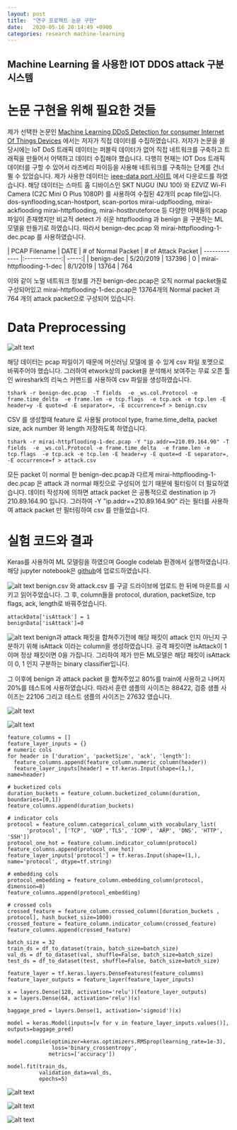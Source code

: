 ```yaml
---
layout: post
title:  "연구 프로젝트 논문 구현"
date:   2020-05-16 20:14:49 +0900
categories: research machine-learning
---
```

Machine Learning 을 사용한 IOT DDOS attack 구분 시스템 
----

논문 구현을 위해 필요한 것들 
====

제가 선택한 논문인 [Machine Learning DDoS Detection for consumer Internet Of Things Devices](https://ieeexplore.ieee.org/document/8424629) 에서는 저자가 직접 데이터를 수집하였습니다. 저자가 논문을 쓸 당시에는 IoT DoS 트래픽 데이터는 퍼블릭 데이터가 없어 직접 네트워크를 구축하고 트래픽을 만들어서 어택하고 데이터 수집해야 했습니다. 
다행히 현재는 IOT Dos 트래픽 데이터를 구할 수 있어서 라즈베리 파이등을 사용해 네트워크를 구축하는 단계를 건너 뛸 수 있었습니다.  제가 사용한 데이터는 [ieee-data port 사이트](https://ieee-dataport.org/open-access/iot-network-intrusion-dataset) 에서 다운로드를 하였습니다. 해당 데이터는  스마트 홈 디바이스인 SKT NUGU (NU 100) 와 EZVIZ Wi-Fi Camera (C2C Mini O Plus 1080P) 를 사용하여 수집된 42개의 pcap file입니다. 
dos-synflooding,scan-hostport, scan-portos mirai-udpflooding, mirai-ackflooding mirai-httpflooding, mirai-hostbruteforce 등 다양한 어택들의 pcap 파일이 존재했지만 비교적 detect 가 쉬운 httpflooding 과 benign 을 구분하는 ML 모델을 만들기로 하였습니다.   따라서 benign-dec.pcap 와 mirai-httpflooding-1-dec.pcap 를 사용하였습니다. 

| PCAP Filename | DATE | # of Normal Packet | # of Attack Packet
| ------------- |:-------------:| -----:|
| benign-dec | 5/20/2019 | 137396 | 0
| mirai-httpflooding-1-dec |  8/1/2019 | 13764 | 764

이와 같이 노멀 네트워크 정보를 가진 benign-dec.pcap은 오직 normal packet들로 구성되어있고 mirai-httpflooding-1-dec.pcap은 13764개의  Normal packet 과 764 개의 attack packet으로 구성되어 있습니다. 

Data Preprocessing
===

![alt text](/images/wireshark.png "wireshark")

해당 데이터는 pcap 파일이기 때문에 머신러닝 모델에 쓸 수 있게 csv 파일 포멧으로 바꿔주어야 했습니다. 그러하여 etwork상의 packet을 분석해서 보여주는 무료 오픈 툴인 wireshark의 리눅스 커멘드를 사용하여 csv 파일을 생성하였습니다. 
```
tshark -r benign-dec.pcap  -T fields  -e _ws.col.Protocol -e frame.time_delta  -e frame.len -e tcp.flags  -e tcp.ack -e tcp.len -E header=y -E quote=d -E separator=, -E occurrence=f > benign.csv
```
CSV 를 생성할때 feature 로 사용될 protocol type, frame.time_delta, packet size, ack number 와 length 저장하도록 하였습니다.

```
tshark -r mirai-httpflooding-1-dec.pcap -Y "ip.addr==210.89.164.90" -T fields  -e _ws.col.Protocol -e frame.time_delta  -e frame.len -e tcp.flags  -e tcp.ack -e tcp.len -E header=y -E quote=d -E separator=, -E occurrence=f > attack.csv
```
모든 packet 이 normal 한 benign-dec.pcap과 다르게  mirai-httpflooding-1-dec.pcap 은 attack 과 normal 패킷으로 구성되어 있기 때문에 필터링이 더 필요하였습니다.
데이터 작성자에 의하면 attack packet 은 공통적으로 destination ip 가 210.89.164.90 입니다. 그러하여 -Y "ip.addr==210.89.164.90" 라는 필터를 사용하여 attack packet 만 필터링하여 csv 를 만들었습니다. 

실험 코드와 결과
===
Keras를 사용하여 ML 모델링을 하였으며 Google codelab 환경에서 실행하였습니다. 해당 jupyter notebook은 [github](https://github.com/sjlee2016/sjlee2016.github.io/blob/master/ipynb/ML_model_attack.ipynb)에 업로드하였습니다. 


![alt text](/images/data.png "Data")
benign.csv 와 attack.csv 를 구글 드라이브에 업로드 한 뒤에 
마운트를 시키고 읽어주었습니다.  그 후, column들을 protocol, duration, packetSize, tcp flags, ack, length로 바꿔주었습니다. 

```
attackData['isAttack'] = 1
benignData['isAttack']=0
```
![alt text](/images/data_number.png "Protocol")
benign과 attack 패킷을 합쳐주기전에 해당 패킷이 attack 인지 아닌지 구분하기 위해 isAttack 이라는 column을 생성하였습니다. 공격 패킷이면 isAttack이 1 이며 정상 패킷이면 0을 가집니다. 그리하여 제가 만든 ML모델은 해당 패킷이 isAttack이 0, 1 인지 구분하는 binary classifier입니다. 

그 이후에 benign 과 attack packet 을 합쳐주었고 80%를 train에 사용하고 나머지 20%를 테스트에 사용하였습니다. 따라서 훈련 샘플의 사이즈는 88422, 검증 샘플 사이즈는 22106 그리고 테스트 샘플의 사이즈는 27632 였습니다. 

![alt text](/images/data_table.png "Protocol")


![alt text](/images/protocol_benign.png "Protocol")

```
feature_columns = []
feature_layer_inputs = {}
# numeric cols
for header in ['duration', 'packetSize', 'ack', 'length']:
  feature_columns.append(feature_column.numeric_column(header))
  feature_layer_inputs[header] = tf.keras.Input(shape=(1,), name=header)

# bucketized cols
duration_buckets = feature_column.bucketized_column(duration, boundaries=[0,1])
feature_columns.append(duration_buckets)

# indicator cols
protocol = feature_column.categorical_column_with_vocabulary_list(
      'protocol', ['TCP', 'UDP','TLS', 'ICMP', 'ARP', 'DNS', 'HTTP', 'SSH'])
protocol_one_hot = feature_column.indicator_column(protocol)
feature_columns.append(protocol_one_hot)
feature_layer_inputs['protocol'] = tf.keras.Input(shape=(1,), name='protocol', dtype=tf.string)

# embedding cols
protocol_embedding = feature_column.embedding_column(protocol, dimension=8)
feature_columns.append(protocol_embedding)

# crossed cols
crossed_feature = feature_column.crossed_column([duration_buckets , protocol], hash_bucket_size=1000)
crossed_feature = feature_column.indicator_column(crossed_feature)
feature_columns.append(crossed_feature)

batch_size = 32
train_ds = df_to_dataset(train, batch_size=batch_size)
val_ds = df_to_dataset(val, shuffle=False, batch_size=batch_size)
test_ds = df_to_dataset(test, shuffle=False, batch_size=batch_size)

feature_layer = tf.keras.layers.DenseFeatures(feature_columns)
feature_layer_outputs = feature_layer(feature_layer_inputs)

x = layers.Dense(128, activation='relu')(feature_layer_outputs)
x = layers.Dense(64, activation='relu')(x)

baggage_pred = layers.Dense(1, activation='sigmoid')(x)

model = keras.Model(inputs=[v for v in feature_layer_inputs.values()], outputs=baggage_pred)
```

```
model.compile(optimizer=keras.optimizers.RMSprop(learning_rate=1e-3),
              loss='binary_crossentropy',
             metrics=['accuracy'])

model.fit(train_ds,
          validation_data=val_ds,
          epochs=5)
```

![alt text](/images/result.png "Result")


![alt text](/images/protocol_http.png "protocol benign" )


![alt text](/images/packetSize.png "Packet size")



